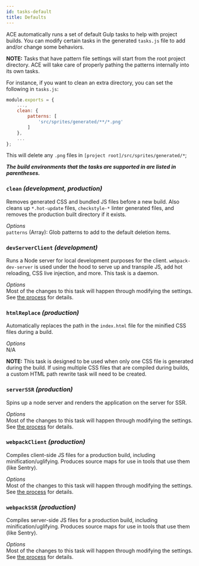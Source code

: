 ```yaml
---
id: tasks-default
title: Defaults
---
```


ACE automatically runs a set of default Gulp tasks to help with project builds. You can modify certain tasks in the generated `tasks.js` file to add and/or change some behaviors.

**NOTE:** Tasks that have pattern file settings will start from the root project directory. ACE will take care of properly pathing the patterns internally into its own tasks.

For instance, if you want to clean an extra directory, you can set the following in `tasks.js`:
```javascript
module.exports = {
    ...,
    clean: {
        patterns: [
            'src/sprites/generated/**/*.png'
        ]
    },
    ...
};
```

This will delete any `.png` files in `[project root]/src/sprites/generated/*`;

***The build environments that the tasks are supported in are listed in parentheses.***

### `clean` *(development, production)*
Removes generated CSS and bundled JS files before a new build. Also cleans up `*.hot-update` files, `checkstyle-*` linter generated files, and removes the production built directory if it exists.

*Options*<br />
`patterns` (Array): Glob patterns to add to the default deletion items.

### `devServerClient` *(development)*
Runs a Node server for local development purposes for the client. `webpack-dev-server` is used under the hood to serve up and transpile JS, add hot reloading, CSS live injection, and more. This task is a daemon.

*Options*<br />
Most of the changes to this task will happen through modifying the settings. See [the process](settings-home#process) for details.

### `htmlReplace` *(production)*
Automatically replaces the path in the `index.html` file for the minified CSS files during a build.

*Options*<br />
N/A

**NOTE:** This task is designed to be used when only one CSS file is generated during the build. If using multiple CSS files that are compiled during builds, a custom HTML path rewrite task will need to be created.

### `serverSSR` *(production)*
Spins up a node server and renders the application on the server for SSR.

*Options*<br />
Most of the changes to this task will happen through modifying the settings. See [the process](settings-home#process) for details.

### `webpackClient` *(production)*
Compiles client-side JS files for a production build, including minification/uglifying. Produces source maps for use in tools that use them (like Sentry).

*Options*<br />
Most of the changes to this task will happen through modifying the settings. See [the process](settings-home#process) for details.

### `webpackSSR` *(production)*
Compiles server-side JS files for a production build, including minification/uglifying. Produces source maps for use in tools that use them (like Sentry).

*Options*<br />
Most of the changes to this task will happen through modifying the settings. See [the process](settings-home#process) for details.

